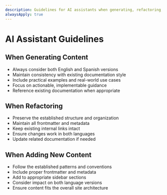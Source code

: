 ```yaml
---
description: Guidelines for AI assistants when generating, refactoring, and adding content
alwaysApply: true
---
```


# AI Assistant Guidelines

## When Generating Content
- Always consider both English and Spanish versions
- Maintain consistency with existing documentation style
- Include practical examples and real-world use cases
- Focus on actionable, implementable guidance
- Reference existing documentation when appropriate

## When Refactoring
- Preserve the established structure and organization
- Maintain all frontmatter and metadata
- Keep existing internal links intact
- Ensure changes work in both languages
- Update related documentation if needed

## When Adding New Content
- Follow the established patterns and conventions
- Include proper frontmatter and metadata
- Add to appropriate sidebar sections
- Consider impact on both language versions
- Ensure content fits the overall site architecture

